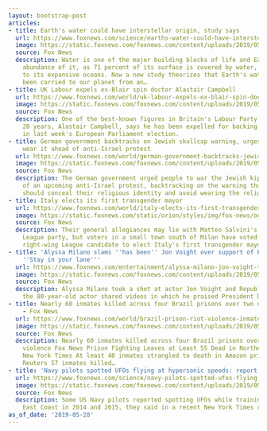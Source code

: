 ```yaml
---
layout: bootstrap-post
articles:
- title: Earth's water could have interstellar origin, study says
  url: https://www.foxnews.com/science/earths-water-could-have-interstellar-origin-study-says
  image: https://static.foxnews.com/foxnews.com/content/uploads/2019/05/wirtanen-v8.jpg
  source: Fox News
  description: Water is one of the major building blocks of life and Earth has an
    abundance of it, as 71 percent of its surface is covered by water, largely due
    to its expansive oceans. Now a new study theorizes that Earth's water may have
    been carried to our planet from an…
- title: UK Labour expels ex-Blair spin doctor Alastair Campbell
  url: https://www.foxnews.com/world/uk-labour-expels-ex-blair-spin-doctor-alastair-campbell
  image: https://static.foxnews.com/foxnews.com/content/uploads/2019/05/ContentBroker_contentid-269f74e0b50e43da88b1903805994d7a.png
  source: Fox News
  description: One of the best-known figures in Britain's Labour Party for the last
    20 years, Alastair Campbell, says he has been expelled for backing another party
    in last week's European Parliament election.
- title: German government backtracks on Jewish skullcap warning, urges everyone to
    wear it ahead of anti-Israel protest
  url: https://www.foxnews.com/world/german-government-backtracks-jewish-skullcap-anti-israel-protests
  image: https://static.foxnews.com/foxnews.com/content/uploads/2019/05/YarmulkeAP.jpg
  source: Fox News
  description: The German government urged people to war the Jewish kippa in the wake
    of an upcoming anti-Israel protest, backtracking on the warning that Jewish people
    should conceal their religious identity and avoid wearing the religious skullcap.
- title: Italy elects its first transgender mayor
  url: https://www.foxnews.com/world/italy-elects-its-first-transgender-mayor
  image: https://static.foxnews.com/static/orion/styles/img/fox-news/og/og-fox-news.png
  source: Fox News
  description: Their general allegiances may lie with Matteo Salvini's right-wing
    League party, but voters in a small town south of Milan have voted against the
    right-wing League candidate to elect Italy's first transgender mayor.
- title: 'Alyssa Milano slams ''has been'' Jon Voight over support of President Trump:
    ''Stay in your lane'''
  url: https://www.foxnews.com/entertainment/alyssa-milano-jon-voight-trump-tweet
  image: https://static.foxnews.com/foxnews.com/content/uploads/2019/05/MilanoVoight1.jpg
  source: Fox News
  description: Alyssa Milano took a shot at actor Jon Voight and Republicans after
    the 80-year-old actor shared videos in which he praised President Donald Trump.
- title: Nearly 60 inmates killed across four Brazil prisons over two days of violence
    - Fox News
  url: https://www.foxnews.com/world/brazil-prison-riot-violence-inmates
  image: https://static.foxnews.com/foxnews.com/content/uploads/2019/05/ContentBroker_contentid-5f9ec06a91e54b11b93858784d533683.png
  source: Fox News
  description: Nearly 60 inmates killed across four Brazil prisons over two days of
    violence Fox News Prison Fighting Leaves at Least 55 Dead in Northern Brazil The
    New York Times At least 40 inmates strangled to death in Amazon prison gang clashes
    Reuters 57 inmates killed…
- title: 'Navy pilots spotted UFOs flying at hypersonic speeds: report'
  url: https://www.foxnews.com/science/navy-pilots-spotted-ufos-flying-at-hypersonic-speeds-report
  image: https://static.foxnews.com/foxnews.com/content/uploads/2019/05/UFO-shutterstock.jpg
  source: Fox News
  description: Some US Navy pilots reported spotting UFOs while training over the
    East Coast in 2014 and 2015, they said in a recent New York Times report.
as_of_date: '2019-05-28'
---
```



